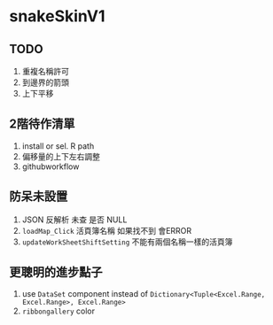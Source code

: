 # snakeSkinV1

## TODO

1. 重複名稱許可
2. 到邊界的箭頭
3. 上下平移

## 2階待作清單

1. install or sel. R path
2. 偏移量的上下左右調整
3. githubworkflow

## 防呆未設置

1. JSON 反解析 未查 是否 NULL
2. `loadMap_Click` 活頁簿名稱 如果找不到 會ERROR
3. `updateWorkSheetShiftSetting` 不能有兩個名稱一樣的活頁簿

## 更聰明的進步點子

1. use `DataSet` component instead of `Dictionary<Tuple<Excel.Range, Excel.Range>, Excel.Range>`
2. `ribbongallery` color